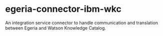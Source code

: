 # egeria-connector-ibm-wkc
An integration service connector to handle communication and translation between Egeria and Watson Knowledge Catalog.
